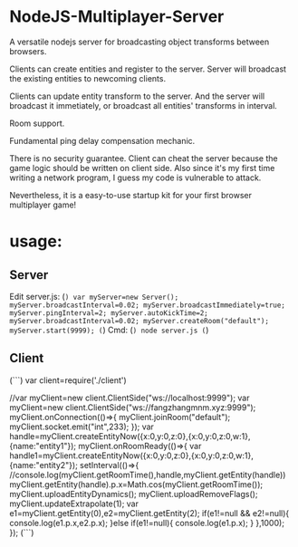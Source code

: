 # NodeJS-Multiplayer-Server

A versatile nodejs server for broadcasting object transforms between browsers.

Clients can create entities and register to the server. Server will broadcast the existing entities to newcoming clients.

Clients can update entity transform to the server. And the server will broadcast it immetiately, or broadcast all entities' transforms in interval.

Room support.

Fundamental ping delay compensation mechanic.

There is no security guarantee. Client can cheat the server because the game logic should be written on client side. Also since it's my first time writing a network program, I guess my code is vulnerable to attack.

Nevertheless, it is a easy-to-use startup kit for your first browser multiplayer game!


# usage:
## Server
Edit server.js:
(```)
var myServer=new Server();
myServer.broadcastInterval=0.02;
myServer.broadcastImmediately=true;
myServer.pingInterval=2;
myServer.autoKickTime=2;
myServer.broadcastInterval=0.02;
myServer.createRoom("default");
myServer.start(9999);
(```)
Cmd:
(```)
node server.js
(```)
## Client
(```)
var client=require('./client')

//var myClient=new client.ClientSide("ws://localhost:9999");
var myClient=new client.ClientSide("ws://fangzhangmnm.xyz:9999");
myClient.onConnection(()=>{
    myClient.joinRoom("default");
    myClient.socket.emit("int",233);
});
var handle=myClient.createEntityNow({x:0,y:0,z:0},{x:0,y:0,z:0,w:1},{name:"entity1"});
myClient.onRoomReady(()=>{
    var handle1=myClient.createEntityNow({x:0,y:0,z:0},{x:0,y:0,z:0,w:1},{name:"entity2"});
    setInterval(()=>{
        //console.log(myClient.getRoomTime(),handle,myClient.getEntity(handle))
        myClient.getEntity(handle).p.x=Math.cos(myClient.getRoomTime());
        myClient.uploadEntityDynamics();
        myClient.uploadRemoveFlags();
        myClient.updateExtrapolate(1);
        var e1=myClient.getEntity(0),e2=myClient.getEntity(2);
        if(e1!=null && e2!=null){
            console.log(e1.p.x,e2.p.x);
        }else if(e1!=null){
            console.log(e1.p.x);
        }
    },1000);
});
(```)
